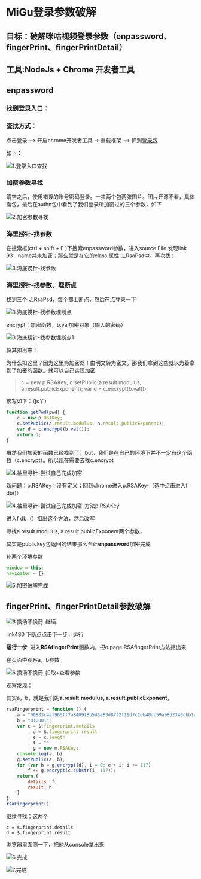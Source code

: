 # MiGu登录参数破解

## 目标：破解咪咕视频登录参数（**enpassword**、**fingerPrint**、**fingerPrintDetail**）

## 工具:NodeJs + Chrome 开发者工具

## **enpassword**

### 找到登录入口：

### 查找方式：

点击登录 —> 开启chrome开发者工具 -> 重载框架 —> 抓到[登录包](https://passport.migu.cn/login?sourceid=203021&apptype=2&forceAuthn=true&isPassive=false&authType=&display=&nodeId=70027513&relayState=login&weibo=1&callbackURL=http%3A%2F%2Fwww.miguvideo.com%2Fmgs%2Fwebsite%2Fprd%2Findex.html%3FisIframe%3Dweb)

如下：

![1.登录入口查找](D:\Note\网站JS解密与逆向\MiGu\1.登录入口查找.png)

### 加密参数寻找

清空之后，使用错误的账号密码登录。一共两个包两张图片。图片开源不看，具体看包，最后在authn包中看到了我们登录所加密过的三个参数，如下

![2.加密参数寻找](D:\Note\网站JS解密与逆向\MiGu\2.加密参数寻找.png)

### 海里捞针-找参数

在搜索框(ctrl + shift + F )下搜索enpassword参数，进入source File 发现link 93，name并未加密；那么就是在它的class 属性 J_RsaPsd中。再次找！

![3.海底捞针-找参数](D:\Note\网站JS解密与逆向\MiGu\3.海底捞针-找参数.png)

### 海里捞针-找参数、埋断点

找到三个 J_RsaPsd，每个都上断点，然后在点登录一下

![3.海底捞针-找参数埋断点](D:\Note\网站JS解密与逆向\MiGu\3.海底捞针-找参数埋断点.png)

encrypt：加密函数，b.val加密对象（输入的密码）

![3.海底捞针-找参数埋断点1](D:\Note\网站JS解密与逆向\MiGu\3.海底捞针-找参数埋断点1.png)

将其扣出来！

为什么扣这里？因为这里为加密处！由明文转为密文。那我们拿到这些就以为着拿到了加密的函数。就可以自己实现加密

>  c = new p.RSAKey;
>                             c.setPublic(a.result.modulus, a.result.publicExponent);
>                             var d = c.encrypt(b.val());

该写如下：（js丫）

```javascript
function getPwd(pwd) {
    c = new p.RSAKey;
    c.setPublic(a.result.modulus, a.result.publicExponent);
    var d = c.encrypt(b.val());
    return d;
}
```

虽然我们加密的函数已经找到了，but，我们是在自己的环境下并不一定有这个函数（c.encrypt）。所以现在需要去找c.encrypt

![4.袖里寻针-尝试自己完成加密](D:\Note\网站JS解密与逆向\MiGu\4.袖里寻针-尝试自己完成加密.png)

新问题：p.RSAKey；没有定义；回到chrome进入p.RSAKey-（选中点击进入f db()）

![4.袖里寻针-尝试自己完成加密-方法p.RSAKey](D:\Note\网站JS解密与逆向\MiGu\4.袖里寻针-尝试自己完成加密-方法p.RSAKey.png)



进入f db（）扣出这个方法，然后改写

寻找a.result.modulus, a.result.publicExponent两个参数，

其实是publickey包返回的结果那么至此**enpassword**加密完成

补两个环境参数

```js
window = this;
navigator = {};
```

![5.加密破解完成](D:\Note\网站JS解密与逆向\MiGu\5.加密破解完成.png)

## **fingerPrint**、**fingerPrintDetail**参数破解

![6.换汤不换药-继续](D:\Note\网站JS解密与逆向\MiGu\6.换汤不换药-继续.png)

link480 下断点点击下一步，运行

**运行一步**, 进入**RSAfingerPrint**函数内，把o.page.RSAfingerPrint方法抠出来

在页面中观察a，b参数

![6.换汤不换药-扣取+查看参数](D:\Note\网站JS解密与逆向\MiGu\6.换汤不换药-扣取+查看参数.png)

观察发现：

其实a，b，就是我们的**a.result.modulus, a.result.publicExponent**，

```js
rsaFingerprint = function () {
    a = "00833c4af965ff7a8409f8b5d5a83d87f2f19d7c1eb40dc59a98d2346cbb145046b2c6facc25b5cc363443f0f7ebd9524b7c1e1917bf7d849212339f6c1d3711b115ecb20f0c89fc2182a985ea28cbb4adf6a321ff7e715ba9b8d7261d1c140485df3b705247a70c28c9068caabbedbf9510dada6d13d99e57642b853a73406817";
    b = "010001";
    var c = $.fingerprint.details
        , d = $.fingerprint.result
        , e = c.length
        , f = ""
        , g = new m.RSAKey;
    console.log(a, b)
    g.setPublic(a, b);
    for (var h = g.encrypt(d), i = 0; e > i; i += 117)
        f += g.encrypt(c.substr(i, 117));
    return {
        details: f,
        result: h
    }
}
rsaFingerprint()
```

继续寻找；这两个

```
c = $.fingerprint.details 
d = $.fingerprint.result
```

浏览器里面测一下，把他从console拿出来

![6.完成](D:\Note\网站JS解密与逆向\MiGu\6.完成.png)

![7.完成](D:\Note\网站JS解密与逆向\MiGu\7.完成.png)